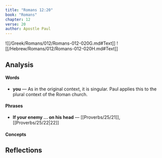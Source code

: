 ```yaml
---
title: "Romans 12:20"
book: "Romans"
chapter: 12
verse: 20
author: Apostle Paul
---
```

![[/Greek/Romans/012/Romans-012-020G.md#Text]]
![[/Hebrew/Romans/012/Romans-012-020H.md#Text]]

## Analysis

#### Words
- **you** — As in the original context, it is singular.  Paul applies this to the plural context of the Roman church.

#### Phrases
- **If your enemy ... on his head** — [[Proverbs/25/21]],[[Proverbs/25/22|22]]

#### Concepts

## Reflections
